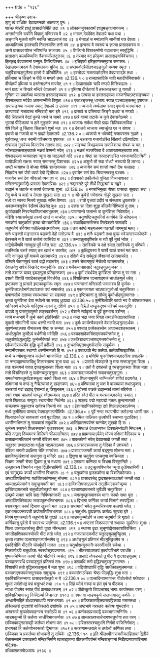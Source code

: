 +++
title = "१३६"

+++
श्रीकृष्ण उवाच-  
शृणु त्वं राधिके! देवायतनको भक्तराट् पुनः ।  
पप्रच्छ श्रीहरिं ज्ञातुं प्रासादनिर्मितिं तदा ॥१ ॥
लोकानामुपकारार्थं ज्ञातुमङ्गप्रमाणकम् ।  
अन्तर्मानानि सर्वाणि विज्ञातुं मन्दिरस्य वै ॥२ ॥
भगवन् देवदेवेश देवालये यथा यथा ।  
अङ्गानि मूलतो यानि भवन्ति चाऽऽध्वजं वद ॥३ ॥
येनाऽहं च ममांऽगानि जानीयां यत्र देवताः ।  
आध्यात्मिक्यं इमाश्चापि निवत्स्यन्ति तनौ मम ॥४ ॥
इत्यस्य वै स्वरूपं च ज्ञात्वा प्रासादकस्य च ।  
अन्ये प्रासादवर्याश्च भविष्यन्ति सजातयः ॥५ ॥
शिल्पिनो विश्वकर्माणो यदाधारान् स्वबुद्धिभिः ।  
प्रासादान् कल्पयिष्यन्ति नैकरूपाँस्तदुत्तरम् ॥६ ॥
तस्माद् वद हरेकृष्ण प्रासादाङ्गविवेचनाम् ।  
हितकृद् देववासानां यन्मूलः शिल्पिविस्तरः ॥७ ॥
इतिपृष्टो हरिकृष्णस्तमुवाच समासतः ।  
रेखालक्ष्यात्मरूपं वै देवायतनकं मुनिम् ॥८ ॥
सप्तयवोदरैर्मीतश्चाऽङ्गुलो मध्यमः स्मृतः ।  
चतुर्विशत्यङ्गुलैश्च हस्तो वै परिकीर्तितः ॥९ ॥
हस्तोऽयं गजसञ्ज्ञोऽस्ति देवप्रासाद्के तथा ।  
प्रतिमायां च लिङ्गे च पीठे च मण्डपे तथा ॥2.136.१ ०॥
राजप्रासादिके चापि महादीर्घनिवासके ।  
दीर्घहर्म्ये पृथिव्यां च हस्तेनाऽनेन मापयेत् ॥१ १॥
देवप्रासादके चापि मण्डपे भित्तिबाह्यतः ।  
मानं ग्राह्यं च शिखरे मन्दिरे देवतालये ॥१ २॥
पृथिव्या दीर्घतायां वै हस्तसङ्ख्या तु यावती ।  
गुणिता सा प्रकर्तव्या व्यासता हस्तसङ्ख्यया ॥१२ ॥
उत्पन्ना या हस्तसङ्ख्या भञ्जनीयाऽष्टसङ्ख्यया ।  
शेषसङ्ख्या भवेदैव आयनाम्नीति विश्रुता ॥१४॥
एकाऽङ्कस्तु ध्वजायः स्यात् पञ्चाऽङ्कस्तु वृषायकः ।  
सप्तसङ्ख्या गजायः स्याद् देवालये त उत्तमाः ॥११॥
ध्वजाये त्वर्थलाभः स्याद् वृषायो धनधान्यदः ।  
कल्याणदो गजायश्च मन्दिरादौ मता इमे ॥१६ ॥
प्रासादे च प्रतिमायां लिङ्गे पृथ्व्यां च मण्डपे ।  
पीठे सिंहासने वेद्यां कुण्डे ध्वजे च चामरे ॥१७॥
छत्रे वाप्यां तटाके च कूपे देवासनेऽम्बरे ।  
भूषायां पीठिकायां च हारे मुकुटके तथा ॥१८॥
ध्वजायः सर्वथा श्रेष्ठो ग्राह्यः शिल्पिकलाविदा ।  
शेषे त्रित्वे तु सिंहायः सिंहासने शुभो मतः ॥१ ९॥
देवालये ध्वजायः स्याच्छ्रेष्ठ एव न संशयः ।  
वृषायो वा गजायो वा न ग्राह्यो देवतालये ॥2.136.२ ०॥
ध्वजायो न भवेच्चेद्वै गजायस्तत्र गृह्यते ।  
पूर्वायास्तु ध्वजः स्वामी पश्चिमाया वृषायकः ॥२ १ ॥
उत्तराया गजायोऽस्ति सिंहायो दक्षिणादिशः ।  
क्षेत्रायामं गुणयेच्च विस्तारेण ततश्च ताम् ॥२२॥
सङ्ख्यां विभञ्ज्याच्च सप्तविंशत्या शेषकं च यत् ।  
भवेत्तदङ्कसङ्ख्याकं नक्षत्रं वेश्मनो भवेत् ॥२३॥
नक्षत्रं भञ्जयित्वा वै अष्टाख्यसङ्ख्यया ततः ।  
शेषसङ्ख्या व्ययसञ्ज्ञा न्यूना सा चाऽऽयतो यदि ॥२४॥
श्रेष्ठा सा नरसञ्ज्ञाऽस्ति धनधान्यादिदायिनी ।  
व्ययोऽधिको राक्षसः स्यात् समानस्तु पिशाचकः ॥२५॥
अशुभौ तौ सदा बोध्यौ नरव्ययो हि लाभदः ।  
अष्टौ व्ययाश्च ते बोध्याः शेषैके शान्तनामकः ॥२६॥
ध्वजायेन समं शान्तो व्ययो देयः फलप्रदः ।  
सिंहायेन समं पौरो व्ययो देयो द्वितीयकः ॥२७॥
वृषायेन समं देयः श्रियानन्दस्तु पञ्चमः ।  
गजायेन समं देयः श्रीवत्सो व्यय एव च ॥२८॥
क्षेत्रपास्ते प्रकीर्त्यन्ते पूजिता विघ्ननाशकाः ।  
मणिरत्नसुवर्णाद्यैः प्रासादा देवताप्रियाः ॥२९॥
नद्यास्तटे पुरे तीर्थे सिद्धाश्रमे च गह्वरे ।  
उद्याने च तटाके च कार्या देवालयाः शुभाः ॥2.136.३० ॥
नगराभिमुखाः श्रेष्ठाः प्रासादाः सुखदाः सदा ।  
तेषु मध्ये च बाह्ये च देवताः सुखदा सदा ॥३ १ ॥
श्रीः कुबेरो गणेशश्च गोपुरे सुखदाः सदा ।  
मध्ये वा स्वस्य निलये सुखदाः सन्ति वैष्णवाः ॥३२॥
रात्रौ पृथ्व्यां प्रदीपं च संस्थाप्य ध्रुवतारके ।  
अवलम्बनसूत्रेण रेखैक्यं लेखयेद् बुधः ॥३३ ॥
उत्तरा सा दिशा शुद्धा कीलकैर्निश्चितां तु ताम् ।  
कुर्यादावारि निरवनेदाशिलाभागभूतलम् ॥३४॥
पाषाणान्ते जलान्ते वा कूर्मशिलां निवेशयेत् ।  
यद्दिशि स्यात्सर्पमुखं तस्यां खातं न चाचरेत् ॥३५॥
चतुष्षष्टिचतुष्कीनां कार्यमेकं हि कोष्ठकम् ।  
समकोणं चतुष्कोणं कृत्वा चोभयतोदिशि ॥३६॥
रव्यादिवासराँस्तत्र लिखेदष्टौ क्रमादपि ।  
चतुष्कोणे रविर्यथा पतेल्लिखेत्तथाविधम् ॥३७॥
तत्र कोष्ठे मङ्गलस्य पङ्क्तौ नागमुखं महत् ।  
शनेः पङ्क्तौ मङ्गलस्य पङ्क्तौ देहो मतोऽस्य वै ॥३८॥
शनैः पङ्क्तौ तथा पुच्छं भवेन्नागास्यकोष्ठके ।  
देहस्थले न वै खातं कर्तव्यं क्वचिदेव च ॥३९॥
कन्यातुलावृश्चिके च रवौ पूर्वे मुखं भवेत् ।  
भाद्रेषोर्जेष्वपि नागमुखं पूर्वे भवेत् सदा ॥2.136.४० ॥
ततस्त्रिके च दक्षे स्यात् ततस्त्रिके तु पश्चिमे ।  
ततस्त्रिके उत्तरे स्यात् तत्र खातं न कारयेत् ॥४१ ॥
कुक्षिद्वयस्य वै पार्श्वे खातं शस्तं मतं यथा ।  
यदि नागमुखं पूर्वे वायव्ये खातमाचरेत् ॥४२॥
दक्षिणे चेत् सर्पमुखं त्वैशान्यां खातमाचरेत् ।  
पश्चिमे चेन्नागमुखं खातं वह्नौ तदाचरेत् ॥४३॥
उत्तरे चेन्नागमुखं नैर्ऋत्ये खातमाचरेत् ।  
देवालयेषु सर्वत्र निखनेद् वामकुक्षिके ॥४४॥
गजैकमानप्रासादे चतुरङ्गुलकूर्मकः ।  
ततो दशगजं यावद् द्व्यङ्गुलां प्रतिहस्तकम् ॥४५॥
कूर्मं संवर्धयेत् कूर्मशिला योग्या तु सा मता ।  
दशतो विंशतिं यावदेकाङ्गुलां विवर्धयेत् ॥४६॥
विंशतितश्च पञ्चाशद्गजं चार्धाङ्गुलं धरेत् ।  
इष्टकानां तु प्रासादे इष्टकाकूर्मकः स्मृतः ॥४७॥
पाषाणानां मन्दिरादौ पाषाणस्य हि कूर्मकः ।  
कूर्मशिलाऽधोभागेऽष्टांऽशकं पद्मं समाचरेत् ॥४८॥
एकगजायता चाऽष्टांऽगुलोर्ध्वा चतुरस्रिका ।  
पाषाणसौधे दातव्या स्वस्थाख्या सा सहायदा ॥४९॥
इष्टिकानां तु सौधेषु कूर्मार्धाङ्गुलमानतः ।  
कृत्वा कूर्मशिला देया स्थौल्ये सा स्याद् ध्रुवप्रदा ॥2.136.५०॥
कूर्मशिलोपरि कार्या नव वै कोष्ठकास्ततः ।  
अग्निस्थे कोष्ठके वारिदृश्यं मत्स्यं तु दक्षिणे ॥५१ ॥
नैर्ऋते मण्डुकदृश्यं पश्चिमे मकरदृशिः ।  
वायव्ये तु ग्रासमुखमुत्तरे शङ्खदर्शनम् ॥५२॥
चैशाने सर्पदृश्यं च पूर्वे कुम्भस्य दर्शनम् ।  
नवमे मध्यभागे वै कूर्मः कार्य इतिस्थितिः ॥५३॥
नन्दा भद्रा जया रिक्ता तथाऽजिताऽपराजिता ।  
शुक्लौ सौभागिनी चाथ धरणी नवमी मता ॥५४॥
कूर्मः कार्यश्चैकहस्ते देवालयेऽङ्गुलाऽर्धकः ।  
सुवर्णस्याऽथवा रौप्यकस्य श्रेष्ठः स सम्मतः ॥५५॥
पश्चात् प्रत्येकहस्तेन आपञ्चदशहस्तकम् ।  
अर्धांऽगुलेन कूर्मोऽयं वर्धनीयो भवेदिति ॥५६॥
पञ्चदशादेकत्रिंशद्गजपर्यन्तमेव तु ।  
चतुर्थांशांऽगुलवृद्धिः कूर्मस्यैवेष्यते सदा ॥५७॥
एकत्रिंशादापञ्चाशद्गजपर्यन्तमेव तु ।  
एकैकदोरकस्यैव वृद्धिः कूर्मे प्रदीयते ॥५८॥
दुग्धदधिघृतमधुशर्कराभिः सकूर्मकः ।  
स्नपनीयस्ततः स्थाप्यो धरणीनामको हि सः ॥५९॥
पत्राऽऽयो नैव कर्तव्यः कर्तव्यश्छिद्रवर्जितः ।  
मध्ये च व्योमशून्यश्च कर्तव्यो भागवर्जितः ॥2.136.६ ० ॥
मणिभिः पूजनीयश्चाच्छादनीयः प्रवालकैः ।  
या नन्दाद्याश्चाष्टदिक्षु शिलास्ताश्च शुभा यथा ॥६ १ ॥
प्रासादे त्वेकहस्ते तु मता सप्ताङ्गुला शिला ।  
ततः पञ्चगजं यावत् द्व्यङ्गुलास्ताः शिलाः मताः ॥६ २॥
ततो वै दशहस्ते तु त्र्यङ्गुलास्ताः शिला मताः ।  
ततो विंशतिहस्ते तु पादोनचतुरङ्गुला ॥६३॥
पञ्चाशद्गजपर्यन्तं सपादचतुरङ्गुलाः ।  
समकोणाश्चतुर्थांऽशस्थूलाः कार्याः शिला नव ॥६४॥
शिलानामुपरि चाग्निकोणे शक्तिं प्रदापयेत् ।  
दक्षिणायां च दण्डं तु नैर्ऋत्यायां तु खङ्गकम् ॥६५॥
पश्चिमायां तु पाशं वै वायव्यायां तथांऽकुशम् ।  
उत्तरायां गदां दद्याद् ऐशान्यां तु त्रिशूलकम् ॥६६॥
पूर्वस्यां वज्रकं दद्यान्मखं तासां बहिर्यथा ।  
रक्तं श्यामं चाभ्रवर्णं पाण्डुरं श्वेतमम्बरम् ॥६७॥
हरितं श्वेतं पीतं च बस्त्रमाच्छादयेत् क्रमात् ।  
खाते शिलाऽधः सम्पुटाः स्थापनीया निधेर्नव ॥६८॥
शङ्खः पद्मो महापद्मो मकरः कुन्दनालकौ ।  
कच्छपश्च मुकुन्दश्च खर्वश्च निधयो नव ॥६९॥
ईशानादग्निकोणाद्वा दक्षे शिलाऽष्टकाऽर्पणम् ।  
मध्ये कूर्मशिला पश्चाद् वेदमाङ्गल्यगीतिकैः ॥2.136.७० ॥
पूर्वे नन्दा स्थापनीया ततोऽन्या धरणी ततः ।  
शिलाष्टकोदरं सावकाशं रक्ष्यं पुटादिवत् ॥७ १॥
अभितः पालिकाः कृत्वोपरि स्थाप्याः पुटादिवत् ।  
धरणीनाभिनालं तु सावकाशं तदूर्ध्वके ॥७२॥
आसिंहासनपर्यन्तं चानयेत् सुखदो हि सः ।  
कूर्मस्य स्थापने शिलास्थापने घृतपक्वकम् ॥७३ ॥
मिष्टान्नं देवताभ्यश्च दिक्पालेभ्योऽपि मिष्टकम् ।  
बलिं दद्याद् दिव्यवस्त्रं शिल्पिने श्रीफलान्वितम् ॥७४॥
ब्राह्मणायाऽर्पयेद् भोज्यं दक्षिणां वैदिकाय च ।  
प्रासादानामधिष्ठानं जगती वेदिका मता ॥७५॥
यावत्कोणो भवेत् देवप्रासादो जगती तथा ।  
चतुरस्रा तथाऽष्टास्रा वर्तुला चाऽयताऽथवा ॥७६॥
प्रासादरूपरूपा तु वेदिका वै प्रशस्यते ।  
वेदिका जगती प्रदक्षिणा चेति समर्थकाः ॥७७॥
प्रासादाज्जगती कार्या षड्गुणा शोभना मता ।  
ब्रह्मविष्णुमहेशानां सप्तगुणा तु मन्दिरे ॥७८॥
द्विगुणा वा चतुर्गुणा पञ्चगुणा क्वचिन्मता ।  
त्रिभ्रमा जगती श्रेष्ठा द्विभ्रमा तु च मध्यमा ॥७९॥
एकभ्रमा कनिष्ठा च त्रिभ्रमा विष्णुमन्दिरे ।  
उच्छ्रायस्य त्रिभागेन न्यूना द्वितीयभ्रामिणी ॥2.136.८० ॥
तदुच्छ्रायविभागेन न्यूना तृतीयभ्रामिणी ।  
एवं समुच्छ्रयः कार्यो भ्रमणीनां त्रिभागतः ॥८ १ ॥
चतुष्कोणा द्वादशकोणा वा विंशतिकोणकाः ।  
अष्टाविंशतिकोणाः षटत्रिंशत्कोणास्तु चोत्तमाः ॥८२॥
प्रासादश्चेद् द्वादशहस्ताऽऽयतो जगती तदा ।  
आयताऽर्थप्रमाणेन समुच्छ्रयवती मता ॥८३॥
द्वाविंशतिगजाऽऽयत्ये तत्तृतीयांऽशकोच्छ्रया ।  
द्वात्रिंशदायतभावे चतुर्थांऽशोच्छ्रयो मतः ॥८४॥
पञ्चाशदायतभावे तुर्येऽपि चतुरंशिका ।  
उच्छ्रये समता चापि सदा निर्विघ्नताकरी ॥८५॥
जगत्युच्छ्रायमानस्य भागाः कार्याः समाः पुरा ।  
अष्टाविंशतिरेवाऽथ जाड्यकुम्भस्त्रिभागकः ॥८६॥
द्विभागा कर्णिका कार्या त्रिभागे सरपट्टिका ।  
पद्मपत्रयुता कार्या द्विभागः खुरको मतः ॥८७॥
सप्तभागो भवेत् कुम्भस्त्रिभागः कलशो भवेत् ।  
एकभागाऽऽन्तरपत्री कपोतालिस्त्रिभागजा ॥८८॥
चतुर्भागः पुष्पकण्ठः कर्तव्यः सुखदा इमे ।  
निर्गमे पुष्पकण्ठो वै चतुर्भागो हि गृह्यते ॥८९॥
जाड्यकुम्भोऽपि च तथा चतुर्भागो हि गृह्यते ।  
कर्णिकासु पूर्वतो वै समारभ्य प्रदक्षिणम् ॥2.136.९०॥
अष्टानां दिक्प्रपालानां स्थाप्याः सुप्रतिमाः शुभाः ।  
शिलाः प्रासादधर्त्र्यस्तु दीर्घाः पुष्टा नीरन्ध्रकाः ॥९१ ॥
स्थाप्या दृढाः सुचूर्णाद्यैरवकाशविवर्जिताः ।  
जगतीदाशिकायाश्चोपरि भीटं ततो भवेत् ॥९२॥
गजप्रासादकभीटं चतुरङ्गुलमुच्छ्रितम् ।  
कृत्वा ततश्च पञ्चाशद्गजपर्यन्तमेव तु ॥९३॥
अर्धाङ्गुलं प्रतिगजं भीटमुच्छ्रितमेव च ।  
एकद्वित्रीणि भीटानि चोपर्युपरि मानतः ॥९४॥
चतुर्थांशन्यूनमानैः कारणीयानि सर्वथा ।  
निकासोऽपि चतुर्थांऽशः स्वस्वोच्छ्रयप्रमाणतः ॥९५॥
भीटस्यांऽशत्रयं कृत्वोपरिभागे परार्धके ।  
पुष्पकचिप्पिकाः कार्याः पीठं भीटोपरि न्यसेत् ॥९६॥
प्रासादे त्वेकहस्ते तु पीठं वै द्वादशाङ्गुलम् ।  
पञ्चहस्तावधिं पञ्चाङ्गुलं प्रतिगजं ततः ॥९७॥
दशावधिं ततो वृद्धिश्चतुरङ्गुलमानतः ।  
विंशावधिं ततो वृद्धिस्त्र्यङ्गुला वै मता शुभा ॥९८॥
षट्त्रिंशदवधिं वृद्धिः सार्धैकाङ्गुलमानतः ।  
पञ्चाशद्गजपर्यन्तमूनपादः समुच्छ्रयः ॥९९॥
पञ्चमांशाऽधिका श्रेष्ठा पीठवृद्धिः शुभा मता ।  
एकविंशतिसम्भागाः प्रासादस्योच्छ्रये च ये ॥2.136.१ ००॥
पञ्चादिनवभागान्तः पीठोत्सेधो यथेष्टकः ।  
शुभदं सर्वतोभद्रं पद्मं वसुन्धरं तथा ॥१० १॥
सिंहं व्योमं गरुडं च हंसं वृषं च पीठकम् ।  
नवधा पीठमेव स्यात् पीठं प्रासादधारकम् ॥१ ०२॥
पीठोच्छ्राये त्रिपञ्चाशद् भागाः कार्यास्ततः परम् ।  
द्वाविंशतिभागास्तु निर्गमेऽर्प्या विधानतः ॥१०३ ॥
नवभागा जाड्यकुभे सप्तभागास्तु कर्णके ।  
अन्धारीसहिते बोध्याश्चाथापि सप्तभागकाः ॥१ ०४॥
छज्जिकासहितग्रासपट्टिकाया मतास्तथा ।  
हस्तिस्तरो द्वादशांशे वाजिस्तरो दशांशके ॥१ ०५॥
अष्टभागे नरस्तरः कर्तव्यः शुभदर्शनः ।  
अश्वस्तरे मुख्यदेववाहनस्य स्तरोऽपि वा ॥१ ०६॥
कर्णकाग्रप्रभावाद्वै पञ्चभागात्मनिर्गमः ।  
जाड्यकुम्भो हि कर्तव्यः सार्धत्रिभागकर्णकः ॥१ ०७॥
आन्तरालश्चार्धभागश्चतुर्भागा ततः परम् ।  
छज्जिकायुग्ग्रासपट्टी कर्तव्या शोभना परा ॥१ ०८॥
हस्तिस्तरश्चतुर्भागे निर्गमो वाजिनिर्गमात् ।  
प्रभागको हि कर्तव्योनरस्तरो द्विभागकः ॥१०९॥
स्तराणामन्तराले च तथोर्ध्वे कर्णिका तथा ।  
छज्जिका च प्रकर्तव्या शोभाकरी तु राधिके ॥2.136.११० ॥
इति श्रीलक्ष्मीनारायणीयसंहितायां द्वितीये त्रेतासन्ताने प्रासादरूपे मन्दिरनिर्माणे खाताद्यारभ्य पीठकर्णीपर्यन्तं मन्दिराङ्गानां निर्देशप्रमापणादिनामा षट्त्रिंश-  
दधिकशततमोऽध्यायः ॥१३६ ॥
    
